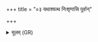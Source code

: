 +++
title = "०३ यथाश्वत्थ निःशृणासि पूर्वान्"

+++
<details><summary>मूलम् (GR)</summary>

यथाश्वत्थ निःशृणासि  
पूर्वान् जातान् उतापरान् ।  
एवा पृतन्यतस् त्वम्  
अभि तिष्ठ सहस्व च ॥
</details>